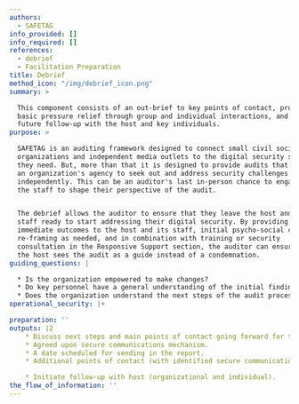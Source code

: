 ```yaml
---
authors:
  - SAFETAG
info_provided: []
info_required: []
references:
  - debrief
  - Facilitation Preparation
title: Debrief
method_icon: "/img/debrief_icon.png"
summary: >

  This component consists of an out-brief to key points of contact, providing
  basic pressure relief through group and individual interactions, and planning
  future follow-up with the host and key individuals.
purpose: >

  SAFETAG is an auditing framework designed to connect small civil society
  organizations and independent media outlets to the digital security services
  they need. But, more than that it is designed to provide audits that increase
  an organization's agency to seek out and address security challenges
  independently. This can be an auditor's last in-person chance to engage with
  the staff to shape their perspective of the audit.


  The debrief allows the auditor to ensure that they leave the host and its
  staff ready to start addressing their digital security. By providing some
  immediate outcomes to the host and its staff, initial psycho-social care and
  re-framing as needed, and in combination with training or security
  consultation in the Responsive Support section, the auditor can ensure that
  the host sees the audit as a guide instead of a condemnation. 
guiding_questions: |

  * Is the organization empowered to make changes?
  * Do key personnel have a general understanding of the initial findings?
  * Does the organization understand the next steps of the audit process?
operational_security: |+

preparation: ''
outputs: |2
    * Discuss next steps and main points of contact going forward for the host.
    * Agreed upon secure communications mechanism.
    * A date scheduled for sending in the report.
    * Additional points of contact (with identified secure communications channels) if needed.

    * Initiate follow-up with host (organizational and individual).
the_flow_of_information: ''
---
```


